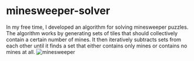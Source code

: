 # minesweeper-solver

In my free time, I developed an algorithm for solving minesweeper puzzles. The algorithm works by generating sets of tiles that should collectively contain a certain number of mines. It then iteratively subtracts sets from each other until it finds a set that either contains only mines or contains no mines at all.
![minesweeper](https://user-images.githubusercontent.com/57311807/224082446-b1ab26ce-d3df-4c41-9314-659453540632.gif)
